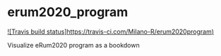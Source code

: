 # erum2020_program

<!-- badges: start -->
[![Travis build status]https://travis-ci.com/Milano-R/erum2020program)](https://travis-ci.com/Milano-R/erum2020program)
<!-- badges: end -->


Visualize eRum2020 program as a bookdown

